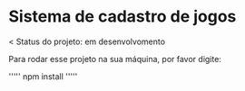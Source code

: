 # Sistema de cadastro de jogos


< Status do projeto: em desenvolvomento

Para rodar esse projeto na sua máquina, por favor digite:

'''''
npm install
'''''
